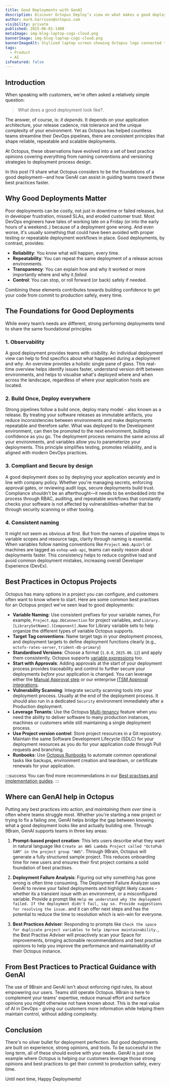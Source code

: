 ```yaml
---
title: Good Deployments with GenAI
description: Discover Octopus Deploy’s view on what makes a good deployment, and how GenAI can help teams adopt best practices faster and with more confidence.
author: mark.harrison@octopus.com
visibility: private
published: 2025-06-01-1400
metaImage: img-blog-laptop-cogs-cloud.png
bannerImage: img-blog-laptop-cogs-cloud.png
bannerImageAlt: Stylized laptop screen showing Octopus logo connected to cogs in the cloud, with a clipboard to the right.
tags:
  - Product
  - AI
isFeatured: false
---
```


## Introduction

When speaking with customers, we're often asked a relatively simple question:

> What does a good deployment look like?.

The answer, of course, is: *it depends*. It depends on your application architecture, your release cadence, risk tolerance and the unique complexity of your environment. Yet as Octopus has helped countless teams streamline their DevOps pipelines, there are consistent principles that shape reliable, repeatable and scalable deployments.

At Octopus, these observations have evolved into a set of best practice opinions covering everything from naming conventions and versioning strategies to deployment process design. 

In this post I'll share what Octopus considers to be the foundations of a good deployment—and how GenAI can assist in guiding teams toward these best practices faster.

## Why Good Deployments Matter

Poor deployments can be costly, not just in downtime or failed releases, but in developer frustration, missed SLAs, and eroded customer trust. Most DevOps engineers have tales of working late on a Friday (or into the early hours of a weekend..) because of a deployment gone wrong. And even worse, it's usually something that could have been avoided with proper testing or repeatable deployment workflows in place. Good deployments, by contrast, provides:

- **Reliability**: You know what will happen, every time.
- **Repeatability**: You can repeat the same deployment of a release across environments.
- **Transparency**: You can explain how and why it worked or more importantly where and why it *failed*.
- **Control**: You can stop, or roll forward (or back) safely if needed.

Combining these elements contributes towards building confidence to get your code from commit to production safely, every time.  

## The Foundations for Good Deployments

While every team’s needs are different, strong performing deployments tend to share the same foundational principles

### 1. Observability 

A good deployment provides teams with visibility. An individual deployment view can help to find specifics about what happened during a deployment and *why*. An overview provides a holistic single pane of glass. This real-time overview helps identify issues faster, understand version drift between environments, and helps to visualise what's deployed where and when across the landscape, regardless of where your application hosts are located.

### 2. Build Once, Deploy everywhere

Strong pipelines follow a build once, deploy many model - also known as a release. By treating your software releases as immutable artifacts, you reduce inconsistencies between environments and make deployments repeatable and therefore safer. What was deployed to the Development environment, can then be promoted to the next environment, building confidence as you go. The deployment process remains the same across all your environments, and variables allow you to parameterize your deployments. This principle simplifies testing, promotes reliability, and is aligned with modern DevOps practices.

### 3. Compliant and Secure by design

A good deployment does so by deploying your application securely and in line with company policy. Whether you're managing secrets, enforcing approval gates, or reviewing audit logs, secure deployments build trust. Compliance shouldn't be an afterthought—it needs to be embedded into the process through RBAC, auditing, and repeatable workflows that constantly checks your software is not affected by vulnerabilities-whether that be through security scanning or other tooling.

### 4. Consistent naming

It might not seem as obvious at first. But from the names of pipeline steps to variable scopes and resource tags, clarity through naming is essential. When variables follow naming conventions like `Project.Web.ApiUrl` or machines are tagged as `eshop-web-api`, teams can easily reason about deployments faster. This consistency helps to reduce cognitive load and avoid common deployment mistakes, increasing overall Developer Experience (DevEx).

## Best Practices in Octopus Projects

Octopus has many options in a project you can configure, and customers often want to know where to start. Here are some common best practises for an Octopus project we've seen lead to good deployments:

- **Variable Naming**: Use consistent prefixes for your variable names, For example, `Project.App.DbConnection` for project variables, and `Library.[LibrarySetName].[Component].Name` for Library variable sets to help organize the different types of variable Octopus supports. 
- **Target Tag conventions**: Name target tags in your deployment process, and deployment targets to define deployment functions clearly (e.g., `octofx-rates-server`, `trident-db-primary`)
- **Standardised Versions**: Choose a format (`1.0.0`, `2025.06.12`) and apply them consistently. Octopus supports [variable expressions](https://octopus.com/docs/releases/release-versioning) too. 
- **Start with Approvals**: Adding approvals at the start of your deployment process provides traceability and control to further secure your deployments *before* your application is changed. You can leverage either the [Manual Approval step](https://octopus.com/docs/projects/built-in-step-templates/manual-intervention-and-approvals) or our enterprise [ITSM Approval integrations](https://octopus.com/docs/approvals).
- **Vulnerability Scanning**: Integrate security scanning tools into your deployment process. Usually at the end of the deployment process. It should also run in a dedicated `Security` environment immediately after a Production deployment.
- **Leverage Tenants**: Use the Octopus [Multi-tenancy](https://octopus.com/docs/tenants) feature when you need the ability to deliver software to many production instances, machines or customers while still maintaining a single deployment process.
- **Use Project version control**: Store project resources in a Git repository. Maintain the same Software Development Lifecycle (SDLC) for your deployment resources as you do for your application code through Pull requests and branching.
- **Runbooks**: Use [Octopus Runbooks](https://octopus.com/docs/runbooks) to automate common operational tasks like backups, environment creation and teardown, or certificate renewals for your application.

:::success
You can find more recommendations in our [Best practises and implementation guides](https://octopus.com/docs/best-practices).
:::

## Where can GenAI help in Octopus

Putting any best practices into action, and *maintaining them over time* is often where teams struggle most. Whether you're starting a new project or trying to fix a failing one, GenAI helps bridge the gap between knowing what a good deployment looks like and actually building one. Through 9Brain, GenAI supports teams in three key areas:

1. **Prompt-based project creation**: This lets users describe what they want in natural language like `Create an AWS Lambda Project called "OctoPub SAM" in the project group "AWS"`. Through 9Brain, Octopus will generate a fully structured sample project. This reduces onboarding time for new users and ensures their first project contains a solid foundation of best practises.

2. **Deployment Failure Analysis**: Figuring out why something has gone wrong is often time consuming. The Deployment Failure Analyzer uses GenAI to review your failed deployments and highlight likely causes - whether its a transient issue with an environment, or a misconfigured variable. Provide a prompt like `Help me understand why the deployment failed. If the deployment didn't fail, say so. Provide suggestions for resolving the issue.` and it can offer next steps and has the potential to reduce the time to resolution which is win-win for everyone.

3. **Best Practices Adviser**: Responding to prompts like `Check the space for duplicate project variables to help improve maintainability.`, the Best Practise Adviser will proactively scan your Space for improvements, bringing actionable recommendations and best practise opinions to help you improve the performance and maintainability of their Octopus instance. 

## From Best Practices to Practical Guidance with GenAI

The use of 9Brain and GenAI isn't about enforcing rigid rules, its about empowering our users. Teams still operate Octopus. 9Brain is here to complement your teams' expertise, reduce manual effort and surface opinions you might otherwise not have known about. This is the real value of AI in DevOps - giving our customers more information while helping them maintain control, without adding complexity.

## Conclusion

There's no silver bullet for deployment perfection. But good deployments are built on experience, strong opinions, and tools. To be successful in the long term, all of these should evolve with your needs. GenAI is just one example where Octopus is helping our customers leverage those strong opinions and best practices to get their commit to production safely, every time.

Until next time, Happy Deployments!